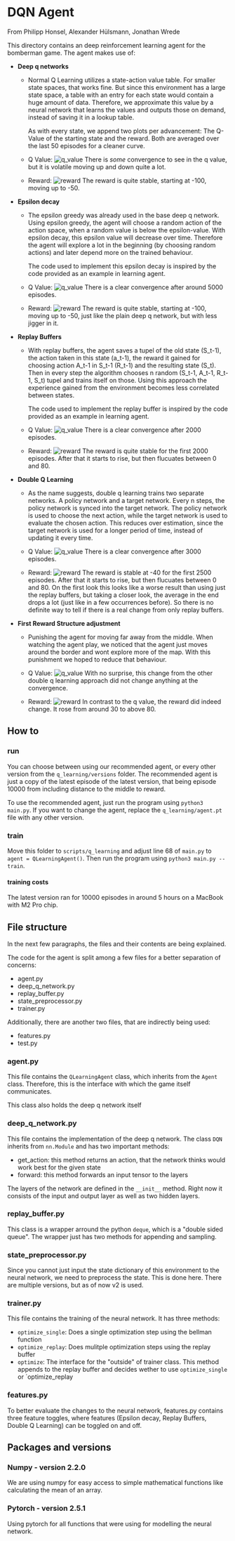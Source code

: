 # DQN Agent
From Philipp Honsel, Alexander Hülsmann, Jonathan Wrede

This directory contains an deep reinforcement learning agent for the bomberman game. The agent makes use of:
- **Deep q networks**
  - Normal Q Learning utilizes a state-action value table. For smaller state spaces, that works fine. But since this
    environment has a large state space, a table with an entry for each state would contain a huge amount of data.
    Therefore, we approximate this value by a neural network that learns the values and outputs those on demand, instead
    of saving it in a lookup table.
    
    As with every state, we append two plots per advancement: The Q-Value of the starting state and the reward. Both are
    averaged over the last 50 episodes for a cleaner curve.
    
  - Q Value:
    ![q_value](scripts/q_learning/versions/0_only_dqn/q_value.png)
    There is _some_ convergence to see in the q value, but it is volatile moving up and down quite a lot.
    
  - Reward:
    ![reward](scripts/q_learning/versions/0_only_dqn/reward.png)
    The reward is quite stable, starting at -100, moving up to -50.
  
- **Epsilon decay**
  - The epsilon greedy was already used in the base deep q network. Using epsilon greedy, the agent will choose a random
    action of the action space, when a random value is below the epsilon-value.
    With epsilon decay, this epsilon value will decrease over time. Therefore the agent will explore a lot in the
    beginning (by choosing random actions) and later depend more on the trained behaviour.

    The code used to implement this epsilon decay is inspired by the code provided as an example in learning agent.
  
  - Q Value:
    ![q_value](scripts/q_learning/versions/1_epsilon_decay/q_value.png)
    There is a clear convergence after around 5000 episodes.
    
  - Reward:
    ![reward](scripts/q_learning/versions/1_epsilon_decay/reward.png)
    The reward is quite stable, starting at -100, moving up to -50, just like the plain deep q network, but with less
    jigger in it.
  
- **Replay Buffers**
  - With replay buffers, the agent saves a tupel of the old state (S_t-1), the action taken in this state (a_t-1), 
    the reward it gained for choosing action A_t-1 in S_t-1 (R_t-1) and the resulting state (S_t).
    Then in every step the algorithm chooses n random (S_t-1, A_t-1, R_t-1, S_t) tupel and trains itself on those.
    Using this approach the experience gained from the environment becomes less correlated between states.
  
    The code used to implement the replay buffer is inspired by the code provided as an example in learning agent.
  
  - Q Value:
    ![q_value](scripts/q_learning/versions/2_replay_buffers/q_value.png)
    There is a clear convergence after 2000 episodes.

  - Reward:
    ![reward](scripts/q_learning/versions/2_replay_buffers/reward.png)
    The reward is quite stable for the first 2000 episodes. After that it starts to rise, but then flucuates between 0
    and 80.
    
- **Double Q Learning**
  - As the name suggests, double q learning trains two separate networks. A policy network and a target network. Every n
    steps, the policy network is synced into the target network. The policy network is used to choose the next action,
    while the target network is used to evaluate the chosen action. This reduces over estimation, since the target
    network is used for a longer period of time, instead of updating it every time.

  - Q Value:
    ![q_value](scripts/q_learning/versions/3_double_q_learning/q_value.png)
    There is a clear convergence after 3000 episodes.

  - Reward:
    ![reward](scripts/q_learning/versions/3_double_q_learning/reward.png)
    The reward is stable at -40 for the first 2500 episodes. After that it starts to rise, but then flucuates between 0
    and 80.
    On the first look this looks like a worse result than using just the replay buffers, but taking a closer look, the
    average in the end drops a lot (just like in a few occurrences before). So there is no definite way to tell if there
    is a real change from only replay buffers.
  
- **First Reward Structure adjustment**
  - Punishing the agent for moving far away from the middle. When watching the agent play, we noticed that the agent
    just moves around the border and wont explore more of the map. With this punishment we hoped to reduce that 
    behaviour.

  - Q Value:
    ![q_value](scripts/q_learning/versions/4_include_distance_from_middle/q_value.png)
    With no surprise, this change from the other double q learning approach did not change anything at the convergence.
    
  - Reward:
    ![reward](scripts/q_learning/versions/4_include_distance_from_middle/reward.png)
    In contrast to the q value, the reward did indeed change. It rose from around 30 to above 80.

## How to

### run
You can choose between using our recommended agent, or every other version from the `q_learning/versions` folder.
The recommended agent is just a copy of the latest episode of the latest version, that being episode 10000 from
including distance to the middle to reward.

To use the recommended agent, just run the program using `python3 main.py`.
If you want to change the agent, replace the `q_learning/agent.pt` file with any other version.

### train
Move this folder to `scripts/q_learning` and adjust line 68 of `main.py` to `agent = QLearningAgent()`.
Then run the program using `python3 main.py --train`.

#### training costs

The latest version ran for 10000 episodes in around 5 hours on a MacBook with M2 Pro chip.
    

## File structure

In the next few paragraphs, the files and their contents are being explained.

The code for the agent is split among a few files for a better separation of concerns:
- agent.py 
- deep_q_network.py
- replay_buffer.py
- state_preprocessor.py
- trainer.py

Additionally, there are another two files, that are indirectly being used:
- features.py
- test.py

### agent.py

This file contains the `QLearningAgent` class, which inherits from the `Agent` class. Therefore, this is the interface
with which the game itself communicates.

This class also holds the deep q network itself

### deep_q_network.py

This file contains the implementation of the deep q network. The class `DQN` inherits from `nn.Module` and has two
important methods:

- get_action: this method returns an action, that the network thinks would work best for the given state
- forward: this method forwards an input tensor to the layers

The layers of the network are defined in the `__init__` method. Right now it consists of the input and output layer
as well as two hidden layers.

### replay_buffer.py

This class is a wrapper arround the python `deque`, which is a "double sided queue".
The wrapper just has two methods for appending and sampling.

### state_preprocessor.py

Since you cannot just input the state dictionary of this environment to the neural network, we need to preprocess the
state. This is done here. There are multiple versions, but as of now v2 is used.

### trainer.py

This file contains the training of the neural network. It has three methods:

- `optimize_single`: Does a single optimization step using the bellman function
- `optimize_replay`: Does mulitple optimization steps using the replay buffer
- `optimize`: The interface for the "outside" of trainer class. This method appends to the replay buffer and decides wether to use `optimize_single` or `optimize_replay

### features.py

To better evaluate the changes to the neural network, features.py contains three feature toggles, where features
(Epsilon decay, Replay Buffers, Double Q Learning) can be toggled on and off.

## Packages and versions

### Numpy - version 2.2.0
We are using numpy for easy access to simple mathematical functions like calculating the mean of an array.
 
### Pytorch - version 2.5.1
Using pytorch for all functions that were using for modelling the neural network.
